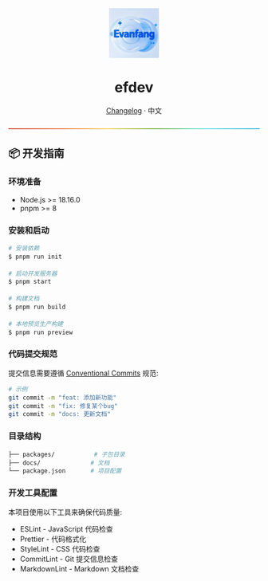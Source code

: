 <!-- markdownlint-disable-next-line -->
<div align="center">
  <img height="100" src="public/logo.png" alt="EvanFang">
  <h1>efdev</h1>

[Changelog](./CHANGELOG.md) · 中文

![---------------------------------](./assets/lines/rainbow.png)

</div>

## 📦 开发指南

### 环境准备

- Node.js >= 18.16.0
- pnpm >= 8

### 安装和启动

```bash
# 安装依赖
$ pnpm run init

# 启动开发服务器
$ pnpm start

# 构建文档
$ pnpm run build

# 本地预览生产构建
$ pnpm run preview
```

### 代码提交规范

提交信息需要遵循 [Conventional Commits](https://www.conventionalcommits.org/zh-hans/) 规范:

```bash
# 示例
git commit -m "feat: 添加新功能"
git commit -m "fix: 修复某个bug"
git commit -m "docs: 更新文档"
```

### 目录结构

```bash
├── packages/           # 子包目录
├── docs/              # 文档
└── package.json       # 项目配置
```

### 开发工具配置

本项目使用以下工具来确保代码质量:

- ESLint - JavaScript 代码检查
- Prettier - 代码格式化
- StyleLint - CSS 代码检查
- CommitLint - Git 提交信息检查
- MarkdownLint - Markdown 文档检查
